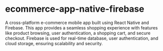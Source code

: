# ecommerce-app-native-firebase
A cross-platform e-commerce mobile app built using React Native and Firebase. This app provides a seamless shopping experience with features like product browsing, user authentication, a shopping cart, and secure checkout. Firebase is used for real-time database, user authentication, and cloud storage, ensuring scalability and security.
